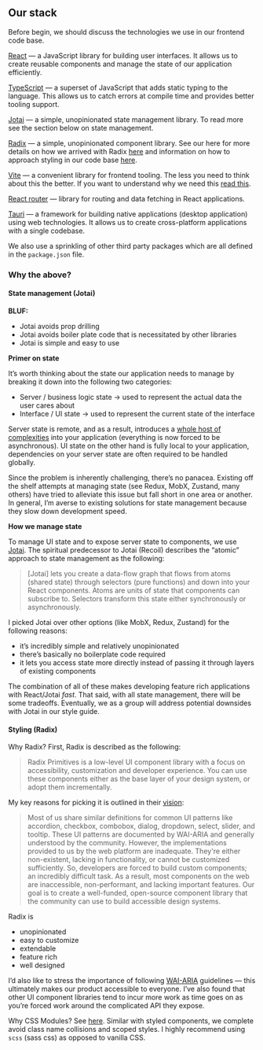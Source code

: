 ## Our stack

Before begin, we should discuss the technologies we use in our frontend code base.

[React](https://react.dev/) — a JavaScript library for building user interfaces. It allows us to create reusable components and manage the state of our application efficiently.

[TypeScript](https://www.typescriptlang.org/docs/) — a superset of JavaScript that adds static typing to the language. This allows us to catch errors at compile time and provides better tooling support.

[Jotai](https://jotai.org/) — a simple, unopinionated state management library. To read more see the section below on state management.

[Radix](https://www.radix-ui.com/themes/docs/overview/getting-started) — a simple, unopinionated component library. See our here for more details on how we arrived with Radix [here]() and information on how to approach styling in our code base [here]().

[Vite](https://vitejs.dev/) — a convenient library for frontend tooling. The less you need to think about this the better. If you want to understand why we need this [read this](https://vitejs.dev/guide/why).

[React router](https://reactrouter.com/en/main/start/concepts) — library for routing and data fetching in React applications.

[Tauri](https://tauri.app/) — a framework for building native applications (desktop application) using web technologies. It allows us to create cross-platform applications with a single codebase.

We also use a sprinkling of other third party packages which are all defined in the `package.json` file.

### Why the above?

#### State management (Jotai)

**BLUF:**

- Jotai avoids prop drilling
- Jotai avoids boiler plate code that is necessitated by other libraries
- Jotai is simple and easy to use

**Primer on state**

It’s worth thinking about the state our application needs to manage by breaking it down into the following two categories:

- Server / business logic state → used to represent the actual data the user cares about
- Interface / UI state → used to represent the current state of the interface

Server state is remote, and as a result, introduces a [whole host of complexities](https://tanstack.com/query/latest/docs/framework/react/overview) into your application (everything is now forced to be asynchronous). UI state on the other hand is fully local to your application, dependencies on your server state are often required to be handled globally.

Since the problem is inherently challenging, there’s no panacea. Existing off the shelf attempts at managing state (see Redux, MobX, Zustand, many others) have tried to alleviate this issue but fall short in one area or another. In general, I’m averse to existing solutions for state management because they slow down development speed.

**How we manage state**

To manage UI state and to expose server state to components, we use [Jotai](https://jotai.org/docs/basics/concepts). The spiritual predecessor to Jotai (Recoil) describes the “atomic” approach to state management as the following:

> [Jotai] lets you create a data-flow graph that flows from atoms (shared state) through selectors (pure functions) and down into your React components. Atoms are units of state that components can subscribe to. Selectors transform this state either synchronously or asynchronously.

I picked Jotai over other options (like MobX, Redux, Zustand) for the following reasons:

- it’s incredibly simple and relatively unopinionated
- there’s basically no boilerplate code required
- it lets you access state more directly instead of passing it through layers of existing components

The combination of all of these makes developing feature rich applications with React/Jotai *fast*. That said, with all state management, there will be some tradeoffs. Eventually, we as a group will address potential downsides with Jotai in our style guide.

#### Styling (Radix)

Why Radix? First, Radix is described as the following:

> Radix Primitives is a low-level UI component library with a focus on accessibility, customization and developer experience. You can use these components either as the base layer of your design system, or adopt them incrementally.

My key reasons for picking it is outlined in their [vision](https://www.radix-ui.com/primitives/docs/overview/introduction):

> Most of us share similar definitions for common UI patterns like accordion, checkbox, combobox, dialog, dropdown, select, slider, and tooltip. These UI patterns are documented by WAI-ARIA and generally understood by the community.
> However, the implementations provided to us by the web platform are inadequate. They're either non-existent, lacking in functionality, or cannot be customized sufficiently.
> So, developers are forced to build custom components; an incredibly difficult task. As a result, most components on the web are inaccessible, non-performant, and lacking important features.
> Our goal is to create a well-funded, open-source component library that the community can use to build accessible design systems.

Radix is

- unopinionated
- easy to customize
- extendable
- feature rich
- well designed

I’d also like to stress the importance of following [WAI-ARIA](https://developer.mozilla.org/en-US/docs/Learn/Accessibility/WAI-ARIA_basics) guidelines — this ultimately makes our product accessible to everyone. I’ve also found that other UI component libraries tend to incur more work as time goes on as you’re forced work around the complicated API they expose.

Why CSS Modules? See [here](https://github.com/css-modules/css-modules?tab=readme-ov-file#why-css-modules). Similar with styled components, we complete avoid class name collisions and scoped styles. I highly recommend using `scss` (sass css) as opposed to vanilla CSS.
